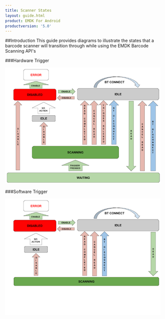 ```yaml
---
title: Scanner States
layout: guide.html
product: EMDK For Android
productversion: '5.0'
---
```


##Introduction
This guide provides diagrams to illustrate the states that a barcode scanner will transition through while using the EMDK Barcode Scanning API's


###Hardware Trigger

![img](hardware-trigger.png)

###Software Trigger

![img](software-trigger.png)
















